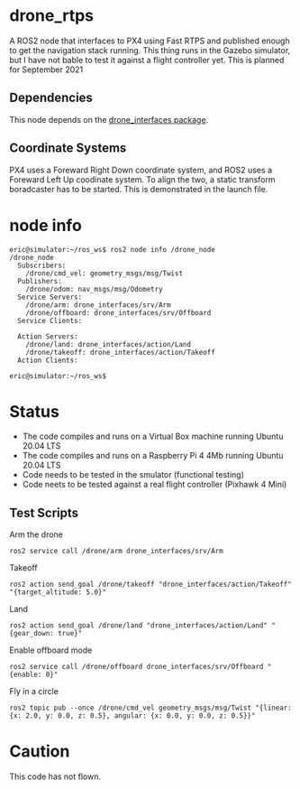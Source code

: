 # drone_rtps
A ROS2 node that interfaces to PX4 using Fast RTPS and published enough to get the navigation stack running.
This thing runs in the Gazebo simulator, but I have not bable to test it against a flight controller yet.  This is planned for September 2021

## Dependencies
This node depends on the [drone_interfaces package](https://github.com/slaghuis/drone_interfaces).

## Coordinate Systems
PX4 uses a Foreward Right Down coordinate system, and ROS2 uses a Foreward Left Up coodinate system.  To align the two, a static transform boradcaster has to be started.  This is demonstrated in the launch file.

# node info
```
eric@simulator:~/ros_ws$ ros2 node info /drone_node
/drone_node
  Subscribers:
    /drone/cmd_vel: geometry_msgs/msg/Twist
  Publishers:
    /drone/odom: nav_msgs/msg/Odometry
  Service Servers:
    /drone/arm: drone_interfaces/srv/Arm
    /drone/offboard: drone_interfaces/srv/Offboard
  Service Clients:  
  
  Action Servers:
    /drone/land: drone_interfaces/action/Land
    /drone/takeoff: drone_interfaces/action/Takeoff
  Action Clients:
  
eric@simulator:~/ros_ws$
```
# Status
- The code compiles and runs on a Virtual Box machine running Ubuntu 20.04 LTS
- The code compiles and runs on a Raspberry Pi 4 4Mb running Ubuntu 20.04 LTS
- Code needs to be tested in the smulator (functional testing)
- Code neets to be tested against a real flight controller (Pixhawk 4 Mini)

## Test Scripts
Arm the drone
```
ros2 service call /drone/arm drone_interfaces/srv/Arm
```

Takeoff
```
ros2 action send_goal /drone/takeoff "drone_interfaces/action/Takeoff" "{target_altitude: 5.0}"
```

Land
```
ros2 action send_goal /drone/land "drone_interfaces/action/Land" "{gear_down: true}"
```

Enable offboard mode
```
ros2 service call /drone/offboard drone_interfaces/srv/Offboard "{enable: 0}"
```

Fly in a circle
```
ros2 topic pub --once /drone/cmd_vel geometry_msgs/msg/Twist "{linear: {x: 2.0, y: 0.0, z: 0.5}, angular: {x: 0.0, y: 0.0, z: 0.5}}"
```

# Caution
This code has not flown.
